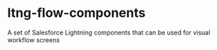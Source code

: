 # ltng-flow-components
A set of Salesforce Lightning components that can be used for visual workflow screens
